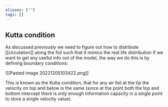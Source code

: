 ```yaml
---
aliases: [""]
tags: []
---
```


## Kutta condition
As discussed previously we need to figure out how to distribute [[circulation]] along the foil such that it mimics the real life distribution if we want to get any useful info out of the model, the way we do this is by defining boundary conditions:

![[Pasted image 20221205103422.png]]

This is known as the Kutta condition, that for any air foil at the tip the velocity on top and below is the same (since at the point both the top and bottom intercept there is only enough information capacity in a single point to store a single velocity value). 
